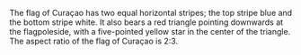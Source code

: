 The flag of Curaçao has two equal horizontal stripes; the top stripe blue and the bottom stripe white. It also bears a red triangle pointing downwards at the flagpoleside, with a five-pointed yellow star in the center of the triangle. The aspect ratio of the flag of Curaçao is 2:3.